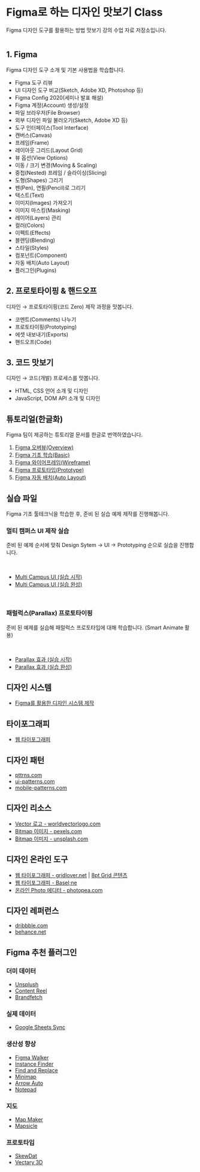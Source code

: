 # Figma로 하는 디자인 맛보기 Class

Figma 디자인 도구를 활용하는 방법 맛보기 강의 수업 자료 저장소입니다.

<img src="./_/figma-course.png" alt/>

## 1. Figma

Figma 디자인 도구 소개 및 기본 사용법을 학습합니다.

- Figma 도구 리뷰
- UI 디자인 도구 비교(Sketch, Adobe XD, Photoshop 등)
- Figma Config 2020(세미나 발표 해설)
- Figma 계정(Account) 생성/설정
- 파일 브라우저(File Browser)
- 외부 디자인 파일 불러오기(Sketch, Adobe XD 등)
- 도구 인터페이스(Tool Interface)
- 캔버스(Canvas)
- 프레임(Frame)
- 레이아웃 그리드(Layout Grid)
- 뷰 옵션(View Options)
- 이동 / 크기 변경(Moving & Scaling)
- 중첩(Nested) 프레임 / 슬라이싱(Slicing)
- 도형(Shapes) 그리기
- 펜(Pen), 연필(Pencil)로 그리기
- 텍스트(Text)
- 이미지(Images) 가져오기
- 이미지 마스킹(Masking)
- 레이어(Layers) 관리
- 컬러(Colors)
- 이펙트(Effects)
- 블렌딩(Blending)
- 스타일(Styles)
- 컴포넌트(Component)
- 자동 배치(Auto Layout)
- 플러그인(Plugins)

## 2. 프로토타이핑 & 핸드오프

디자인 → 프로토타이핑(코드 Zero) 제작 과정을 맛봅니다.

- 코멘트(Comments) 나누기
- 프로토타이핑(Prototyping)
- 에셋 내보내기(Exports)
- 핸드오프(Code)

## 3. 코드 맛보기

디자인 → 코드(개발) 프로세스를 맛봅니다.

- HTML, CSS 언어 소개 및 디자인
- JavaScript, DOM API 소개 및 디자인

## 튜토리얼(한글화)

Figma 팀이 제공하는 튜토리얼 문서를 한글로 번역하였습니다.

1. [Figma 오버뷰(Overview)](https://www.figma.com/file/Ed5sC3qorDVWgiCt64qZEM/01-Figma-%EC%98%A4%EB%B2%84%EB%B7%B0-Overview)
1. [Figma 기초 학습(Basic)](https://www.figma.com/file/crVSINy2eVZ4x7kvzXd6rb/02-Figma-%EA%B8%B0%EC%B4%88-%ED%95%99%EC%8A%B5-Basic)
1. [Figma 와이어프레임(Wireframe)](https://www.figma.com/file/RUrkutbkXO5zpsY0oqKYXE/03-Figma-%EC%99%80%EC%9D%B4%EC%96%B4%ED%94%84%EB%A0%88%EC%9E%84-Wireframe)
1. [Figma 프로토타입(Prototype)](https://www.figma.com/file/us6xovlKt0GLd6ZBbiuF9Y/04-Figma-%ED%94%84%EB%A1%9C%ED%86%A0%ED%83%80%EC%9E%85-Prototype)
1. [Figma 자동 배치(Auto Layout)](https://www.figma.com/file/4uQA39FDevPRDQo2cdt2cG/05-Figma-%EC%9E%90%EB%8F%99-%EB%B0%B0%EC%B9%98-Auto-Layout)

## 실습 파일

Figma 기초 툴테크닉을 학습한 후, 준비 된 실습 예제 제작를 진행해봅니다.

### 멀티 캠퍼스 UI 제작 실습

준비 된 예제 순서에 맞춰 Design Sytem → UI → Prototyping 순으로 실습을 진행합니다.

<img src="./_/multicampus.png" alt>
<br>
<br>

- [Multi Campus UI (실습 시작)](https://www.figma.com/file/oeC5IV5WsuUxkJ5Qh56nbd/Multi-Campus-UI-%EC%8B%A4%EC%8A%B5%EC%8B%9C%EC%9E%91)
- [Multi Campus UI (실습 완성)](https://www.figma.com/file/SGmYm8IfdRXpASo3vp4r3L/Multi-Campus-UI-%EC%8B%A4%EC%8A%B5%EC%99%84%EC%84%B1)

<br>


### 패럴럭스(Parallax) 프로토타이핑

준비 된 예제를 실습해 패럴럭스 프로토타입에 대해 학습합니다. (Smart Animate 활용)

<img src="./_/Parallax.png" alt>
<br>
<br>

- [Parallax 효과 (실습 시작)](https://www.figma.com/file/VGB3b1kWp60Y20YaLJ6IEe/Parallax-%ED%9A%A8%EA%B3%BC-%EC%8B%A4%EC%8A%B5-%EC%8B%9C%EC%9E%91)
- [Parallax 효과 (실습 완성)](https://www.figma.com/file/THBQt5XoqDFOhrQ1yYWjZA/Parallax-%ED%9A%A8%EA%B3%BC-%EC%8B%A4%EC%8A%B5-%EC%99%84%EC%84%B1)

## 디자인 시스템

- [Figma를 활용한 디자인 시스템 제작](./DesignSystem/README.md)

## 타이포그래피

- [웹 타이포그래피](./WebTypography/README.md)

## 디자인 패턴 

- [pttrns.com](https://pttrns.com)
- [ui-patterns.com](https://ui-patterns.com/patterns)
- [mobile-patterns.com](https://www.mobile-patterns.com/)

## 디자인 리소스

- [Vector 로고 - worldvectorlogo.com](https://worldvectorlogo.com)
- [Bitmap 이미지 - pexels.com](https://pexels.com)
- [Bitmap 이미지 - unsplash.com](https://unsplash.com)

## 디자인 온라인 도구

- [웹 타이포그래피 - gridlover.net](https://www.gridlover.net/try) | [8pt Grid 콘텐츠](https://gist.github.com/yamoo9/19ed3b70982d2e5be0cee0d79536d553#file-gridlover-markdown-txt)
- [웹 타이포그래피 - Basel;ne](http://b4d455.fr/basel)
- [온라인 Photo 에디터 - photopea.com](https://photopea.com)

## 디자인 레퍼런스

- [dribbble.com](https://dribbble.com)
- [behance.net](https://behance.net)

## Figma 추천 플러그인

<!-- 
  https://note.com/smikami/n/nf5114712aaa5 
  https://note.com/tribako/n/nd14d25dd5743
-->

### 더미 데이터

- [Unsplush](https://www.figma.com/c/plugin/738454987945972471/Unsplash)
- [Content Reel](https://www.figma.com/c/plugin/731627216655469013/Content-Reel)
- [Brandfetch](https://www.figma.com/c/plugin/733590967040604714/Brandfetch)

### 실제 데이터

- [Google Sheets Sync](https://www.figma.com/c/plugin/735770583268406934/Google-Sheets-Sync)

### 생산성 향상

- [Figma Walker](https://www.figma.com/c/plugin/732773762837487095/Figma-Walker)
- [Instance Finder](https://www.figma.com/c/plugin/741895659787979282/Instance-Finder)
- [Find and Replace](https://www.figma.com/c/plugin/735072959812183643/Find-and-Replace)
- [Minimap](https://www.figma.com/c/plugin/772952119002135124/Minimap)
- [Arrow Auto](https://www.figma.com/c/plugin/751007211632768205/Arrow-Auto)
- [Notepad](https://www.figma.com/c/plugin/739527655081183968/Notepad)

### 지도 

- [Map Maker](https://www.figma.com/c/plugin/731312569747199418/Map-Maker)
- [Mapsicle](https://www.figma.com/community/plugin/736458162635847353/Mapsicle)

### 프로토타입

- [SkewDat](https://www.figma.com/c/plugin/741472919529947576/SkewDat)
- [Vectary 3D](https://www.figma.com/c/plugin/769588393361258724/Vectary-3D)